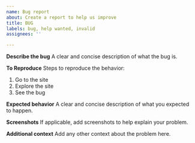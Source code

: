 ```yaml
---
name: Bug report
about: Create a report to help us improve
title: BUG
labels: bug, help wanted, invalid
assignees: ''

---
```


**Describe the bug**
A clear and concise description of what the bug is.

**To Reproduce**
Steps to reproduce the behavior:
1. Go to the site
2. Explore the site
3. See the bug

**Expected behavior**
A clear and concise description of what you expected to happen.

**Screenshots**
If applicable, add screenshots to help explain your problem.

**Additional context**
Add any other context about the problem here.
